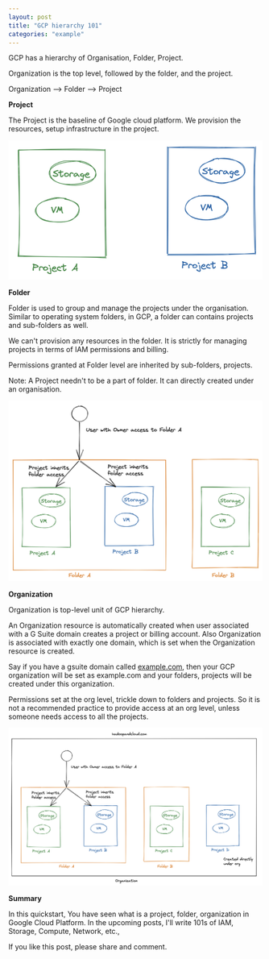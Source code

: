 ```yaml
---
layout: post
title: "GCP hierarchy 101"
categories: "example"
---
```


GCP has a hierarchy of Organisation, Folder, Project.

Organization is the top level, followed by the folder, and the project.

Organization —> Folder —> Project

**Project**

The Project is the baseline of Google cloud platform.  We provision the resources, setup infrastructure in the project. 


![Gcp project](/assets/gcp-project.png)



**Folder**

Folder is used to group and manage the projects under the organisation. Similar to operating system folders, in GCP, a folder can contains projects and sub-folders as well.

We can't provision any resources in the folder. It is strictly for managing projects in terms of IAM permissions and billing.

Permissions granted at Folder level are inherited by sub-folders, projects. 

Note: A Project needn't to be a part of folder. It can directly created under an organisation.

![Gcp folder](/assets/gcp-folder.png)



**Organization**

Organization is top-level unit of GCP hierarchy. 

An Organization resource is automatically created when user associated with a G Suite domain creates a project or billing account. Also Organization is associated with exactly one domain, which is set when the Organization resource is created.

Say if you have a gsuite domain called [example.com](http://example.com), then your GCP organization will be set as example.com and your folders, projects will be created under this organization.

Permissions set at the org level, trickle down to folders and projects. So it is not a recommended practice to provide access at an org level, unless someone needs access to all the projects.


![Gcp Organization](/assets/gcp-org.png)


**Summary**

In this quickstart, You have seen what is a project, folder, organization in Google Cloud Platform. 
In the upcoming posts, I'll write 101s of IAM, Storage, Compute, Network, etc.,

If you like this post, please share and comment.

